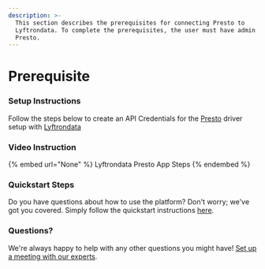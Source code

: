 ```yaml
---
description: >-
  This section describes the prerequisites for connecting Presto to
  Lyftrondata. To complete the prerequisites, the user must have admin access to
  Presto.
---
```


# Prerequisite

<mark style="color:blue;"></mark>

### Setup Instructions

Follow the steps below to create an API Credentials for the [Presto](None) driver setup with [Lyftrondata](https://www.lyftrondata.com)

### Video Instruction

{% embed url="None" %}
Lyftrondata Presto App Steps
{% endembed %}

### Quickstart Steps

Do you have questions about how to use the platform? Don't worry; we've got you covered. Simply follow the quickstart instructions [here](README.md).

### Questions? <a href="#questions" id="questions"></a>

We're always happy to help with any other questions you might have! [Set up a meeting with our experts](https://www.lyftrondata.com/book-a-meeting/).

